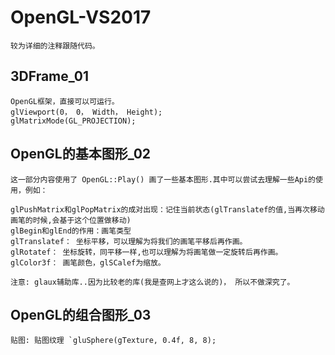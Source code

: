 # OpenGL-VS2017
    较为详细的注释跟随代码。
## 3DFrame_01
    OpenGL框架，直接可以可运行。
    glViewport(0， 0， Width， Height);
    glMatrixMode(GL_PROJECTION);
## OpenGL的基本图形_02
    这一部分内容使用了 OpenGL::Play() 画了一些基本图形.其中可以尝试去理解一些Api的使用，例如：

    glPushMatrix和glPopMatrix的成对出现：记住当前状态(glTranslatef的值,当再次移动画笔的时候,会基于这个位置做移动)
    glBegin和glEnd的作用：画笔类型
    glTranslatef： 坐标平移，可以理解为将我们的画笔平移后再作画。
    glRotatef： 坐标旋转，同平移一样,也可以理解为将画笔做一定旋转后再作画。
    glColor3f： 画笔颜色，glSCalef为缩放。

    注意: glaux辅助库..因为比较老的库(我是查网上才这么说的)， 所以不做深究了。
##  OpenGL的组合图形_03
    贴图: 贴图纹理 `gluSphere(gTexture, 0.4f, 8, 8);